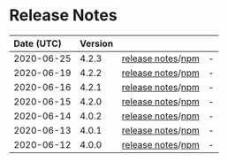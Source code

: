 # Release Notes

| Date (UTC) | Version |  |  |
| :-- | :-- | :--: | :-- |
| 2020-06-25 | 4.2.3 | [release notes](v4.2.3/README.md)/[npm](https://www.npmjs.com/package/@dagonmetric/ng-config/v/4.2.3) | - |
| 2020-06-19 | 4.2.2 | [release notes](v4.2.2/README.md)/[npm](https://www.npmjs.com/package/@dagonmetric/ng-config/v/4.2.2) | - |
| 2020-06-16 | 4.2.1 | [release notes](v4.2.1/README.md)/[npm](https://www.npmjs.com/package/@dagonmetric/ng-config/v/4.2.1) | - |
| 2020-06-15 | 4.2.0 | [release notes](v4.2.0/README.md)/[npm](https://www.npmjs.com/package/@dagonmetric/ng-config/v/4.2.0) | - |
| 2020-06-14 | 4.0.2 | [release notes](v4.0.2/README.md)/[npm](https://www.npmjs.com/package/@dagonmetric/ng-config/v/4.0.2) | - |
| 2020-06-13 | 4.0.1 | [release notes](v4.0.1/README.md)/[npm](https://www.npmjs.com/package/@dagonmetric/ng-config/v/4.0.1) | - |
| 2020-06-12 | 4.0.0 | [release notes](v4.0.0/README.md)/[npm](https://www.npmjs.com/package/@dagonmetric/ng-config/v/4.0.0) | - |
